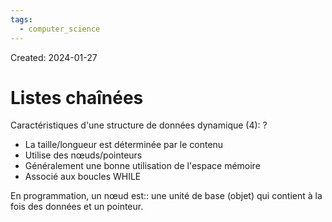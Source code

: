 ```yaml
---
tags:
  - computer_science
---
```

Created: 2024-01-27

# Listes chaînées

Caractéristiques d'une structure de données dynamique (4):
?
- La taille/longueur est déterminée par le contenu
- Utilise des nœuds/pointeurs
- Généralement une bonne utilisation de l'espace mémoire
- Associé aux boucles WHILE
<!--SR:!2024-01-29,1,210-->

En programmation, un nœud est:: une unité de base (objet) qui contient à la fois des données et un pointeur.
<!--SR:!2024-01-30,3,250-->